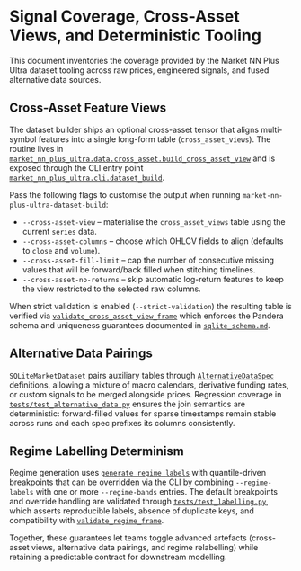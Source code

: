 # Signal Coverage, Cross-Asset Views, and Deterministic Tooling

This document inventories the coverage provided by the Market NN Plus Ultra
dataset tooling across raw prices, engineered signals, and fused alternative
data sources.

## Cross-Asset Feature Views

The dataset builder ships an optional cross-asset tensor that aligns
multi-symbol features into a single long-form table (`cross_asset_views`). The
routine lives in [`market_nn_plus_ultra.data.cross_asset.build_cross_asset_view`](../market_nn_plus_ultra/data/cross_asset.py)
and is exposed through the CLI entry point
[`market_nn_plus_ultra.cli.dataset_build`](../market_nn_plus_ultra/cli/dataset_build.py).

Pass the following flags to customise the output when running
`market-nn-plus-ultra-dataset-build`:

* `--cross-asset-view` – materialise the `cross_asset_views` table using the
  current `series` data.
* `--cross-asset-columns` – choose which OHLCV fields to align (defaults to
  `close` and `volume`).
* `--cross-asset-fill-limit` – cap the number of consecutive missing values that
  will be forward/back filled when stitching timelines.
* `--cross-asset-no-returns` – skip automatic log-return features to keep the
  view restricted to the selected raw columns.

When strict validation is enabled (`--strict-validation`) the resulting table is
verified via [`validate_cross_asset_view_frame`](../market_nn_plus_ultra/data/validation.py)
which enforces the Pandera schema and uniqueness guarantees documented in
[`sqlite_schema.md`](sqlite_schema.md).

## Alternative Data Pairings

`SQLiteMarketDataset` pairs auxiliary tables through
[`AlternativeDataSpec`](../market_nn_plus_ultra/data/alternative_data.py) definitions,
allowing a mixture of macro calendars, derivative funding rates, or custom
signals to be merged alongside prices. Regression coverage in
[`tests/test_alternative_data.py`](../tests/test_alternative_data.py) ensures the
join semantics are deterministic: forward-filled values for sparse timestamps
remain stable across runs and each spec prefixes its columns consistently.

## Regime Labelling Determinism

Regime generation uses
[`generate_regime_labels`](../market_nn_plus_ultra/data/labelling.py) with
quantile-driven breakpoints that can be overridden via the CLI by combining
`--regime-labels` with one or more `--regime-bands` entries. The default
breakpoints and override handling are validated through
[`tests/test_labelling.py`](../tests/test_labelling.py), which asserts
reproducible labels, absence of duplicate keys, and compatibility with
[`validate_regime_frame`](../market_nn_plus_ultra/data/validation.py).

Together, these guarantees let teams toggle advanced artefacts (cross-asset
views, alternative data pairings, and regime relabelling) while retaining a
predictable contract for downstream modelling.
